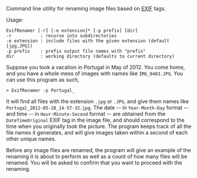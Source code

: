 Command line utility for renaming image files based on
[EXIF](http://en.wikipedia.org/wiki/Exchangeable_image_file_format)
tags.

Usage:

    ExifRenamer [-r] [-e extension]* [-p prefix] [dir]
    -r           : recurse into subdirectories
    -e extension : include files with the given extension (default [jpg,JPG])
    -p prefix    : prefix output file names with "prefix"
    dir          : working directory (defaults to current directory)

Suppose you took a vacation in Portugal in May of 2012. You come home,
and you have a whole mess of images with names like
`IMG_0403.JPG`. You can use this program as such,

    > ExifRenamer -p Portugal_

It will find all files with the extension `.jpg` or `.JPG`, and give
them names like `Portugal_2012-05-28_14-57-32.jpg`. The date -- in
`Year-Month-Day` format -- and time -- in `Hour-Minute-Second` format
-- are obtained from the `DateTimeOriginal` EXIF tag in the image
file, and should correspond to the time when you originally took the
picture. The program keeps track of all the file names it generates,
and will give images taken within a second of each other unique names.

Before any image files are renamed, the program will give an example
of the renaming it is about to perform as well as a count of how many
files will be renamed. You will be asked to confirm that you want to
proceed with the renaming.
